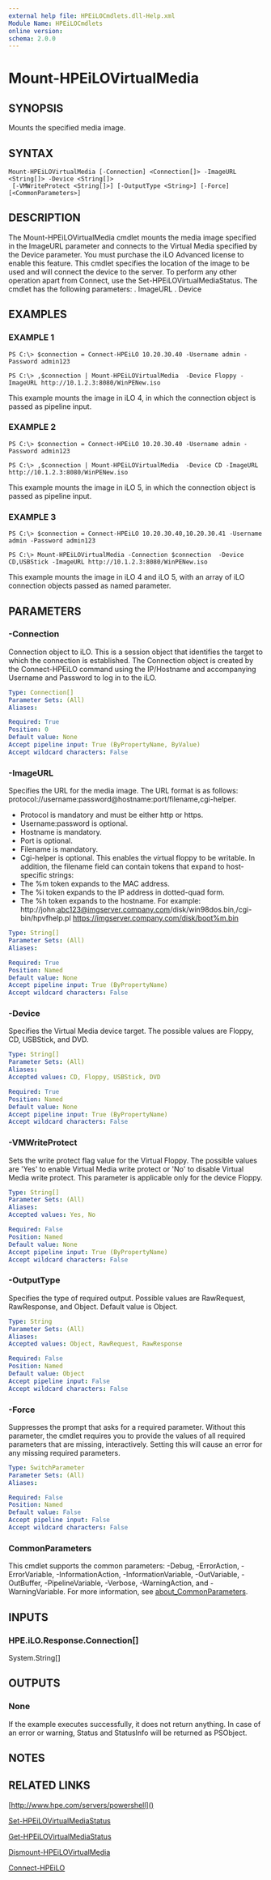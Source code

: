 ```yaml
---
external help file: HPEiLOCmdlets.dll-Help.xml
Module Name: HPEiLOCmdlets
online version:
schema: 2.0.0
---
```


# Mount-HPEiLOVirtualMedia

## SYNOPSIS
Mounts the specified media image.

## SYNTAX

```
Mount-HPEiLOVirtualMedia [-Connection] <Connection[]> -ImageURL <String[]> -Device <String[]>
 [-VMWriteProtect <String[]>] [-OutputType <String>] [-Force] [<CommonParameters>]
```

## DESCRIPTION
The Mount-HPEiLOVirtualMedia cmdlet mounts the media image specified in the ImageURL parameter and connects to the Virtual Media specified by the Device parameter.
You must purchase the iLO Advanced license to enable this feature.
This cmdlet specifies the location of the image to be used and will connect the device to the server.
To perform any other operation apart from Connect, use the Set-HPEiLOVirtualMediaStatus.
The cmdlet has the following parameters:
.
ImageURL
.
Device

## EXAMPLES

### EXAMPLE 1
```
PS C:\> $connection = Connect-HPEiLO 10.20.30.40 -Username admin -Password admin123 

PS C:\> ,$connection | Mount-HPEiLOVirtualMedia  -Device Floppy -ImageURL http://10.1.2.3:8080/WinPENew.iso
```

This example mounts the image in iLO 4, in which the connection object is passed as pipeline input.

### EXAMPLE 2
```
PS C:\> $connection = Connect-HPEiLO 10.20.30.40 -Username admin -Password admin123 

PS C:\> ,$connection | Mount-HPEiLOVirtualMedia  -Device CD -ImageURL http://10.1.2.3:8080/WinPENew.iso
```

This example mounts the image in iLO 5, in which the connection object is passed as pipeline input.

### EXAMPLE 3
```
PS C:\> $connection = Connect-HPEiLO 10.20.30.40,10.20.30.41 -Username admin -Password admin123 

PS C:\> Mount-HPEiLOVirtualMedia -Connection $connection  -Device CD,USBStick -ImageURL http://10.1.2.3:8080/WinPENew.iso
```

This example mounts the image in iLO 4 and iLO 5, with an array of iLO connection objects passed as named parameter.

## PARAMETERS

### -Connection
Connection object to iLO.
This is a session object that identifies the target to which the connection is established.
The Connection object is created by the Connect-HPEiLO command using the IP/Hostname and accompanying Username and Password to log in to the iLO.

```yaml
Type: Connection[]
Parameter Sets: (All)
Aliases:

Required: True
Position: 0
Default value: None
Accept pipeline input: True (ByPropertyName, ByValue)
Accept wildcard characters: False
```

### -ImageURL
Specifies the URL for the media image.
The URL format is as follows:
protocol://username:password@hostname:port/filename,cgi-helper.
 - Protocol is mandatory and must be either http or https.
 - Username:password is optional.
 - Hostname is mandatory.
 - Port is optional.
 - Filename is mandatory.
 - Cgi-helper is optional.
This enables the virtual floppy to be writable.
In addition, the filename field can contain tokens that expand to host-specific strings:
- The %m token expands to the MAC address.
- The %i token expands to the IP address in dotted-quad form.
- The %h token expands to the hostname.
For example:
http://john:abc123@imgserver.company.com/disk/win98dos.bin,/cgi-bin/hpvfhelp.pl
https://imgserver.company.com/disk/boot%m.bin

```yaml
Type: String[]
Parameter Sets: (All)
Aliases:

Required: True
Position: Named
Default value: None
Accept pipeline input: True (ByPropertyName)
Accept wildcard characters: False
```

### -Device
Specifies the Virtual Media device target.
The possible values are Floppy, CD, USBStick, and DVD.

```yaml
Type: String[]
Parameter Sets: (All)
Aliases:
Accepted values: CD, Floppy, USBStick, DVD

Required: True
Position: Named
Default value: None
Accept pipeline input: True (ByPropertyName)
Accept wildcard characters: False
```

### -VMWriteProtect
Sets the write protect flag value for the Virtual Floppy.
The possible values are 'Yes' to enable Virtual Media write protect or 'No' to disable Virtual Media write protect.
This parameter is applicable only for the device Floppy.

```yaml
Type: String[]
Parameter Sets: (All)
Aliases:
Accepted values: Yes, No

Required: False
Position: Named
Default value: None
Accept pipeline input: True (ByPropertyName)
Accept wildcard characters: False
```

### -OutputType
Specifies the type of required output.
Possible values are RawRequest, RawResponse, and Object.
Default value is Object.

```yaml
Type: String
Parameter Sets: (All)
Aliases:
Accepted values: Object, RawRequest, RawResponse

Required: False
Position: Named
Default value: Object
Accept pipeline input: False
Accept wildcard characters: False
```

### -Force
Suppresses the prompt that asks for a required parameter.
Without this parameter, the cmdlet requires you to provide the values of all required parameters that are missing, interactively.
Setting this will cause an error for any missing required parameters.

```yaml
Type: SwitchParameter
Parameter Sets: (All)
Aliases:

Required: False
Position: Named
Default value: False
Accept pipeline input: False
Accept wildcard characters: False
```

### CommonParameters
This cmdlet supports the common parameters: -Debug, -ErrorAction, -ErrorVariable, -InformationAction, -InformationVariable, -OutVariable, -OutBuffer, -PipelineVariable, -Verbose, -WarningAction, and -WarningVariable. For more information, see [about_CommonParameters](http://go.microsoft.com/fwlink/?LinkID=113216).

## INPUTS

### HPE.iLO.Response.Connection[]
System.String[]
## OUTPUTS

### None
If the example executes successfully, it does not return anything.
In case of an error or warning, Status and StatusInfo will be returned as PSObject.

## NOTES

## RELATED LINKS

[http://www.hpe.com/servers/powershell]()

[Set-HPEiLOVirtualMediaStatus]()

[Get-HPEiLOVirtualMediaStatus]()

[Dismount-HPEiLOVirtualMedia]()

[Connect-HPEiLO]()

